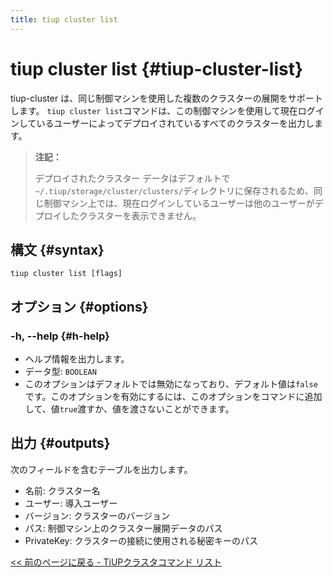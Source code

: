 ```yaml
---
title: tiup cluster list
---
```


# tiup cluster list {#tiup-cluster-list}

tiup-cluster は、同じ制御マシンを使用した複数のクラスターの展開をサポートします。 `tiup cluster list`コマンドは、この制御マシンを使用して現在ログインしているユーザーによってデプロイされているすべてのクラスターを出力します。

> **注記：**
>
> デプロイされたクラスター データはデフォルトで`~/.tiup/storage/cluster/clusters/`ディレクトリに保存されるため、同じ制御マシン上では、現在ログインしているユーザーは他のユーザーがデプロイしたクラスターを表示できません。

## 構文 {#syntax}

```shell
tiup cluster list [flags]
```

## オプション {#options}

### -h, --help {#h-help}

-   ヘルプ情報を出力します。
-   データ型: `BOOLEAN`
-   このオプションはデフォルトでは無効になっており、デフォルト値は`false`です。このオプションを有効にするには、このオプションをコマンドに追加して、値`true`渡すか、値を渡さないことができます。

## 出力 {#outputs}

次のフィールドを含むテーブルを出力します。

-   名前: クラスター名
-   ユーザー: 導入ユーザー
-   バージョン: クラスターのバージョン
-   パス: 制御マシン上のクラスター展開データのパス
-   PrivateKey: クラスターの接続に使用される秘密キーのパス

[&lt;&lt; 前のページに戻る - TiUPクラスタコマンド リスト](/tiup/tiup-component-cluster.md#command-list)
